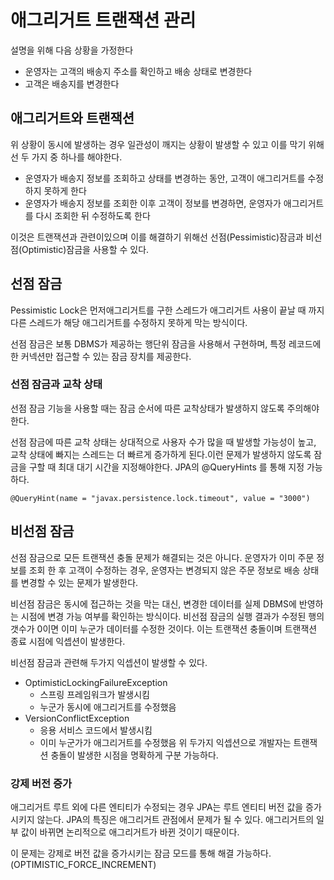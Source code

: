 # 애그리거트 트랜잭션 관리

설명을 위해 다음 상황을 가정한다

- 운영자는 고객의 배송지 주소를 확인하고 배송 상태로 변경한다
- 고객은 배송지를 변경한다

## 애그리거트와 트랜잭션

위 상황이 동시에 발생하는 경우 일관성이 깨지는 상황이 발생할 수 있고 이를 막기 위해선 두 가지 중 하나를 해야한다.

- 운영자가 배송지 정보를 조회하고 상태를 변경하는 동안, 고객이 애그리거트를 수정하지 못하게 한다
- 운영자가 배송지 정보를 조회한 이후 고객이 정보를 변경하면, 운영자가 애그리거트를 다시 조회한 뒤 수정하도록 한다

이것은 트랜잭션과 관련이있으며 이를 해결하기 위해선 선점(Pessimistic)잠금과 비선점(Optimistic)잠금을 사용할 수 있다.

## 선점 잠금

Pessimistic Lock은 먼저애그리거트를 구한 스레드가 애그리거트 사용이 끝날 때 까지
다른 스레드가 해당 애그리거트를 수정하지 못하게 막는 방식이다.

선점 잠금은 보통 DBMS가 제공하는 행단위 잠금을 사용해서 구현하며, 특정 레코드에 한 커넥션만 접근할 수 있는 잠금 장치를 제공한다.

### 선점 잠금과 교착 상태

선점 잠금 기능을 사용할 때는 잠금 순서에 따른 교착상태가 발생하지 않도록 주의해야한다.

선점 잠금에 따른 교착 상태는 상대적으로 사용자 수가 많을 때 발생할 가능성이 높고,
교착 상태에 빠지는 스레드는 더 빠르게 증가하게 된다.이런 문제가 발생하지 않도록 잠금을 구할 때 최대 대기 시간을 지정해야한다.
JPA의 @QueryHints 를 통해 지정 가능하다.

```text
@QueryHint(name = "javax.persistence.lock.timeout", value = "3000")
```

## 비선점 잠금

선점 잠금으로 모든 트랜잭션 충돌 문제가 해결되는 것은 아니다.
운영자가 이미 주문 정보를 조회 한 후 고객이 수정하는 경우, 운영자는 변경되지 않은 주문 정보로
배송 상태를 변경할 수 있는 문제가 발생한다.

비선점 잠금은 동시에 접근하는 것을 막는 대신, 변경한 데이터를 실제 DBMS에 반영하는 시점에
변경 가능 여부를 확인하는 방식이다. 비선점 잠금의 실행 결과가 수정된 행의 갯수가 0이면
이미 누군가 데이터를 수정한 것이다. 이는 트랜잭션 충돌이며 트랜잭션 종료 시점에 익셉션이 발생한다.

비선점 잠금과 관련해 두가지 익셉션이 발생할 수 있다.
- OptimisticLockingFailureException
  - 스프링 프레임워크가 발생시킴
  - 누군가 동시에 애그리거트를 수정했음
- VersionConflictException
  - 응용 서비스 코드에서 발생시킴
  - 이미 누군가가 애그리거트를 수정했음
위 두가지 익셉션으로 개발자는 트랜잭션 충돌이 발생한 시점을 명확하게 구분 가능하다.

### 강제 버전 증가

애그리거트 루트 외에 다른 엔티티가 수정되는 경우 JPA는 루트 엔티티 버전 값을 증가시키지 않는다.
JPA의 특징은 애그리거트 관점에서 문제가 될 수 있다. 애그리거트의 일부 값이 바뀌면 논리적으로 애그리거트가 바뀐 것이기 때문이다.

이 문제는 강제로 버전 값을 증가시키는 잠금 모드를 통해 해결 가능하다.(OPTIMISTIC_FORCE_INCREMENT)

